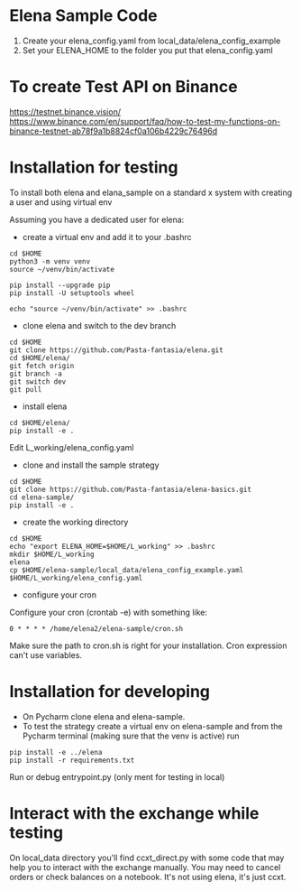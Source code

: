 # Elena Sample Code

1. Create your elena_config.yaml from local_data/elena_config_example
2. Set your ELENA_HOME to the folder you put that elena_config.yaml 


# To create Test API on Binance
https://testnet.binance.vision/
https://www.binance.com/en/support/faq/how-to-test-my-functions-on-binance-testnet-ab78f9a1b8824cf0a106b4229c76496d

# Installation for testing

To install both elena and elana_sample on a standard x system with creating a user and using virtual env

Assuming you have a dedicated user for elena:

- create a virtual env and add it to your .bashrc
```
cd $HOME
python3 -m venv venv
source ~/venv/bin/activate

pip install --upgrade pip
pip install -U setuptools wheel

echo "source ~/venv/bin/activate" >> .bashrc

```

- clone elena and switch to the dev branch
```
cd $HOME
git clone https://github.com/Pasta-fantasia/elena.git
cd $HOME/elena/
git fetch origin
git branch -a
git switch dev
git pull
```

- install elena 
```
cd $HOME/elena/
pip install -e .
```



Edit L_working/elena_config.yaml

- clone and install the sample strategy 
```
cd $HOME
git clone https://github.com/Pasta-fantasia/elena-basics.git
cd elena-sample/
pip install -e .
```

- create the working directory
```
cd $HOME
echo "export ELENA_HOME=$HOME/L_working" >> .bashrc
mkdir $HOME/L_working
elena
cp $HOME/elena-sample/local_data/elena_config_example.yaml $HOME/L_working/elena_config.yaml
```

- configure your cron

Configure your cron (crontab -e) with something like:
```
0 * * * * /home/elena2/elena-sample/cron.sh
```
Make sure the path to cron.sh is right for your installation. Cron expression can't use variables.


# Installation for developing
- On Pycharm clone elena and elena-sample.
- To test the strategy create a virtual env on elena-sample and from the Pycharm terminal (making sure that the venv is active) run
```
pip install -e ../elena
pip install -r requirements.txt
```

Run or debug entrypoint.py (only ment for testing in local)

# Interact with the exchange while testing

On local_data directory you'll find ccxt_direct.py with some code that may help you to interact with the exchange manually.
You may need to cancel orders or check balances on a notebook. It's not using elena, it's just ccxt.

